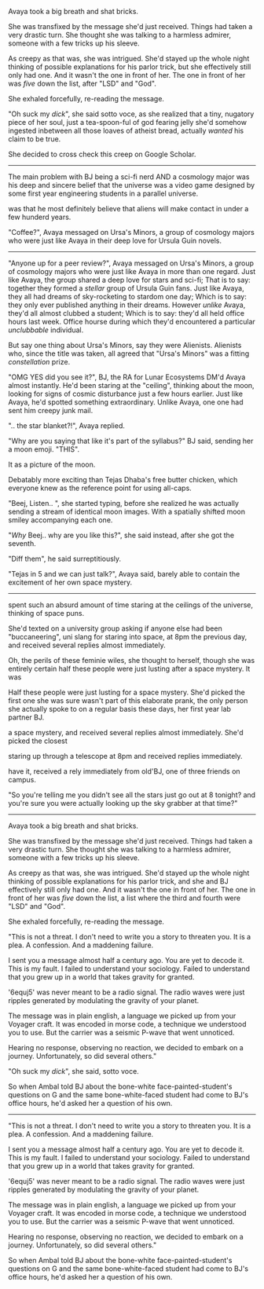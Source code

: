 Avaya took a big breath and shat bricks.

She was transfixed by the message she'd just received. Things had taken a very
drastic turn. She thought she was talking to a harmless admirer, someone with
a few tricks up his sleeve.

As creepy as that was, she was intrigued. She'd stayed up the whole night
thinking of possible explanations for his parlor trick, but she effectively
still only had one. And it wasn't the one in front of her. The one in front of
her was _five_ down the list, after "LSD" and "God".

She exhaled forcefully, re-reading the message.

"Oh suck my _dick_", she said sotto voce, as she realized that a tiny, nugatory
piece of her soul, just a tea-spoon-ful of god fearing jelly she'd somehow
ingested inbetween all those loaves of atheist bread, actually _wanted_ his
claim to be true.

She decided to cross check this creep on Google Scholar.

---

The main problem with BJ being a sci-fi nerd AND a cosmology major was his deep and
sincere belief that the universe was a video game designed by some first year
engineering students in a parallel universe.

was that he most definitely believe that aliens will make contact in under a few
hunderd years.

"Coffee?", Avaya messaged on Ursa's Minors, a group of cosmology majors who were
just like Avaya in their deep love for Ursula Guin novels.



---

"Anyone up for a peer review?", Avaya messaged on Ursa's Minors, a group
of cosmology majors who were just like Avaya in more than one regard. Just like
Avaya, the group shared a deep love for stars and sci-fi; That is to say:
together they formed a _stellar_ group of Ursula Guin fans. Just like Avaya,
they all had dreams of sky-rocketing to stardom one day; Which is to say: they
only ever published anything in their dreams. However _unlike_ Avaya, they'd all
almost clubbed a student; Which is to say: they'd all held office hours last
week. Office hourse during which they'd encountered a particular _unclubbable_
individual.

But say one thing about Ursa's Minors, say they were Alienists. Alienists who,
since the title was taken, all agreed that "Ursa's Minors" was a fitting
_constellation_ prize.

"OMG YES did you see it?", BJ, the RA for Lunar Ecosystems DM'd Avaya almost
instantly. He'd been staring at the "ceiling", thinking about the moon, looking
for signs of cosmic disturbance just a few hours earlier. Just like Avaya, he'd
spotted something extraordinary. Unlike Avaya, one one had sent him creepy
junk mail.

".. the star blanket?!", Avaya replied.

"Why are you saying that like it's part of the syllabus?" BJ said,
sending her a moon emoji. "THIS".

It as a picture of the moon.

Debatably more exciting than Tejas Dhaba's free butter chicken, which
everyone knew as the reference point for using all-caps.

"Beej, Listen.. ", she started typing, before she realized he was actually
sending a stream of identical moon images. With a spatially shifted moon
smiley accompanying each one.

"_Why_ Beej.. why are you like this?", she said instead, after she got
the seventh.

"Diff them", he said surreptitiously.

"Tejas in 5 and we can just talk?", Avaya said, barely able to contain
the excitement of her own space mystery.

---

spent such an absurd
amount of time staring at the ceilings of the universe, thinking of space puns.




She'd texted on a university group asking if
anyone else had been "buccaneering", uni slang for staring into
space, at 8pm the previous day, and received several replies almost
immediately.

Oh, the perils of these feminie wiles, she thought to herself, though
she was entirely certain half these people were just lusting after
a space mystery. It was

Half these people were
just lusting for a space mystery. She'd picked the first one she was sure wasn't part of this
elaborate prank, the only person she actually spoke to on a
regular basis these days, her first year lab partner BJ.


a space mystery, and received several replies almost
immediately. She'd picked the closest


staring up through a telescope at 8pm and received replies
immediately.



have it, received a rely immediately from old'BJ, one of three
friends on campus.

"So you're telling me you didn't see all the stars just go out
at 8 tonight? and you're sure you were actually looking up the
sky grabber at that time?"



---

Avaya took a big breath and shat bricks.

She was transfixed by the message she'd just received. Things
had taken a very drastic turn. She thought she was talking to
a harmless admirer, someone with a few tricks up his sleeve.

As creepy as that was, she was intrigued. She'd stayed up the
whole night thinking of possible explanations for his parlor
trick, and she and BJ effectively still only had one. And it
wasn't the one in front of her. The one in front of her was
_five_ down the list, a list where the third and fourth were
"LSD" and "God".

She exhaled forcefully, re-reading the message.

"This is not a threat. I don't need to write you a story to
threaten you. It is a plea. A confession. And a maddening failure.

I sent you a message almost half a century ago. You are yet to decode
it. This is my fault. I failed to understand your sociology. Failed to
understand that you grew up in a world that takes gravity for granted.

'6equj5' was never meant to be a radio signal. The radio waves were
just ripples generated by modulating the gravity of your planet.

The message was in plain english, a language we picked up from your
Voyager craft. It was encoded in morse code, a technique we understood
you to use. But the carrier was a seismic P-wave that went unnoticed.

Hearing no response, observing no reaction, we decided to embark on
a journey. Unfortunately, so did several others."

"Oh suck my _dick_", she said, sotto voce.



 So when Ambal told BJ about the bone-white
face-painted-student's questions on G and the same bone-white-faced student had
come to BJ's office hours, he'd asked her a question of his own.

---
"This is not a threat. I don't need to write you a story to
threaten you. It is a plea. A confession. And a maddening failure.

I sent you a message almost half a century ago. You are yet to decode
it. This is my fault. I failed to understand your sociology. Failed to
understand that you grew up in a world that takes gravity for granted.

'6equj5' was never meant to be a radio signal. The radio waves were
just ripples generated by modulating the gravity of your planet.

The message was in plain english, a language we picked up from your
Voyager craft. It was encoded in morse code, a technique we understood
you to use. But the carrier was a seismic P-wave that went unnoticed.

Hearing no response, observing no reaction, we decided to embark on
a journey. Unfortunately, so did several others."



 So when Ambal told BJ about the bone-white
face-painted-student's questions on G and the same bone-white-faced student had
come to BJ's office hours, he'd asked her a question of his own.


